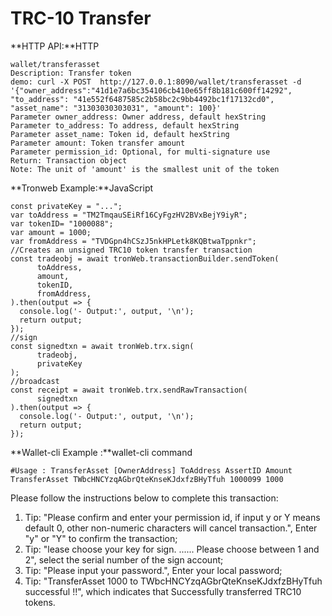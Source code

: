 # TRC-10 Transfer

**HTTP API:**HTTP

```text
wallet/transferasset
Description: Transfer token
demo: curl -X POST  http://127.0.0.1:8090/wallet/transferasset -d '{"owner_address":"41d1e7a6bc354106cb410e65ff8b181c600ff14292", "to_address": "41e552f6487585c2b58bc2c9bb4492bc1f17132cd0", "asset_name": "31303030303031", "amount": 100}'
Parameter owner_address: Owner address, default hexString    
Parameter to_address: To address, default hexString    
Parameter asset_name: Token id, default hexString   
Parameter amount: Token transfer amount    
Parameter permission_id: Optional, for multi-signature use         
Return: Transaction object
Note: The unit of 'amount' is the smallest unit of the token
```

**Tronweb Example:**JavaScript

```text
const privateKey = "..."; 
var toAddress = "TM2TmqauSEiRf16CyFgzHV2BVxBejY9iyR";
var tokenID= "1000088";
var amount = 1000;
var fromAddress = "TVDGpn4hCSzJ5nkHPLetk8KQBtwaTppnkr";
//Creates an unsigned TRC10 token transfer transaction
const tradeobj = await tronWeb.transactionBuilder.sendToken(
      toAddress,
      amount,
      tokenID,
      fromAddress,    
).then(output => {
  console.log('- Output:', output, '\n');
  return output;
});
//sign 
const signedtxn = await tronWeb.trx.sign(
      tradeobj,
      privateKey
);
//broadcast 
const receipt = await tronWeb.trx.sendRawTransaction(
      signedtxn
).then(output => {
  console.log('- Output:', output, '\n');
  return output;
});
```

**Wallet-cli Example :**wallet-cli command

```text
#Usage : TransferAsset [OwnerAddress] ToAddress AssertID Amount
TransferAsset TWbcHNCYzqAGbrQteKnseKJdxfzBHyTfuh 1000099 1000
```

Please follow the instructions below to complete this transaction:

1. Tip: "Please confirm and enter your permission id, if input y or Y means default 0, other non-numeric characters will cancel transaction.", Enter "y" or "Y" to confirm the transaction;
2. Tip: "lease choose your key for sign. ...... Please choose between 1 and 2", select the serial number of the sign account;
3. Tip: "Please input your password.", Enter your local password;
4. Tip: "TransferAsset 1000 to TWbcHNCYzqAGbrQteKnseKJdxfzBHyTfuh successful !!", which indicates that Successfully transferred TRC10 tokens.

